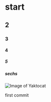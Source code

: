 # start
## 2
### 3
#### 4
##### 5
##### sechs
![Image of Yaktocat](https://octodex.github.com/images/yaktocat.png)




first commit
